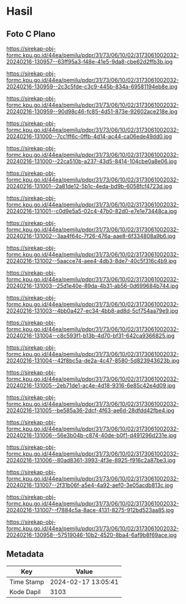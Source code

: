 # Hasil

## Foto C Plano

https://sirekap-obj-formc.kpu.go.id/44ea/pemilu/pdpr/31/73/06/10/02/3173061002032-20240216-130957--63ff95a3-f48e-41e5-9da8-cbe62d2ffb3b.jpg

https://sirekap-obj-formc.kpu.go.id/44ea/pemilu/pdpr/31/73/06/10/02/3173061002032-20240216-130959--2c3c5fde-c3c9-445b-834a-69581194eb8e.jpg

https://sirekap-obj-formc.kpu.go.id/44ea/pemilu/pdpr/31/73/06/10/02/3173061002032-20240216-130959--90d98c46-fc85-4d51-873e-92602ace218e.jpg

https://sirekap-obj-formc.kpu.go.id/44ea/pemilu/pdpr/31/73/06/10/02/3173061002032-20240216-131000--7cc1ff6c-0ffb-4d14-ac44-ca06ede49dd0.jpg

https://sirekap-obj-formc.kpu.go.id/44ea/pemilu/pdpr/31/73/06/10/02/3173061002032-20240216-131000--22ca510b-a237-43d5-8414-104cbe0a8e06.jpg

https://sirekap-obj-formc.kpu.go.id/44ea/pemilu/pdpr/31/73/06/10/02/3173061002032-20240216-131001--2a81de12-5b1c-4eda-bd9b-6058fcf4723d.jpg

https://sirekap-obj-formc.kpu.go.id/44ea/pemilu/pdpr/31/73/06/10/02/3173061002032-20240216-131001--c0d9e5a5-02c4-47b0-82d0-e7e1e73448ca.jpg

https://sirekap-obj-formc.kpu.go.id/44ea/pemilu/pdpr/31/73/06/10/02/3173061002032-20240216-131002--3aa4f64c-7f26-476a-aae8-6f334808a9b6.jpg

https://sirekap-obj-formc.kpu.go.id/44ea/pemilu/pdpr/31/73/06/10/02/3173061002032-20240216-131002--5aacce74-aee4-4db3-8de7-40c5f316c4b9.jpg

https://sirekap-obj-formc.kpu.go.id/44ea/pemilu/pdpr/31/73/06/10/02/3173061002032-20240216-131003--25d1e40e-89da-4b31-ab56-0d699684b744.jpg

https://sirekap-obj-formc.kpu.go.id/44ea/pemilu/pdpr/31/73/06/10/02/3173061002032-20240216-131003--4bb0a427-ec34-4bb8-ad8d-5cf754aa79e9.jpg

https://sirekap-obj-formc.kpu.go.id/44ea/pemilu/pdpr/31/73/06/10/02/3173061002032-20240216-131004--c8c593f1-b13b-4d70-bf31-642ca9366825.jpg

https://sirekap-obj-formc.kpu.go.id/44ea/pemilu/pdpr/31/73/06/10/02/3173061002032-20240216-131004--42f8bc5a-de2a-4c47-8580-5d823943623b.jpg

https://sirekap-obj-formc.kpu.go.id/44ea/pemilu/pdpr/31/73/06/10/02/3173061002032-20240216-131005--2eb71de1-ac4e-4d18-9316-6e85c42e4d09.jpg

https://sirekap-obj-formc.kpu.go.id/44ea/pemilu/pdpr/31/73/06/10/02/3173061002032-20240216-131005--be585a36-2dcf-4f63-ae6d-28dfdd42fbe4.jpg

https://sirekap-obj-formc.kpu.go.id/44ea/pemilu/pdpr/31/73/06/10/02/3173061002032-20240216-131006--56e3b04b-c874-40de-b0f1-d491296d231e.jpg

https://sirekap-obj-formc.kpu.go.id/44ea/pemilu/pdpr/31/73/06/10/02/3173061002032-20240216-131006--80ad8361-3993-4f3e-8925-f916c2a87be3.jpg

https://sirekap-obj-formc.kpu.go.id/44ea/pemilu/pdpr/31/73/06/10/02/3173061002032-20240216-131007--2f31b06f-a5e4-4a92-aef0-3e05acdb813c.jpg

https://sirekap-obj-formc.kpu.go.id/44ea/pemilu/pdpr/31/73/06/10/02/3173061002032-20240216-131007--f7884c5a-8ace-4131-8275-912bd523aa85.jpg

https://sirekap-obj-formc.kpu.go.id/44ea/pemilu/pdpr/31/73/06/10/02/3173061002032-20240216-130958--57519046-10b2-4520-8ba4-6af9b8f69ace.jpg


## Metadata

| Key        | Value               |
| ---------- | ------------------- |
| Time Stamp | 2024-02-17 13:05:41 |
| Kode Dapil | 3103                |



